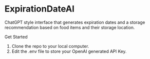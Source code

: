 # ExpirationDateAI
ChatGPT style interface that generates expiration dates and a storage recommendation based on food items and their storage location.

Get Started
1. Clone the repo to your local computer.
2. Edit the .env file to store your OpenAI generated API Key. 
